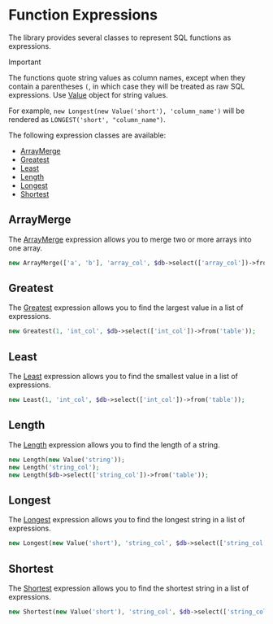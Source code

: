 # Function Expressions

The library provides several classes to represent SQL functions as expressions.

> [!IMPORTANT]
> The functions quote string values as column names, except when they contain a parentheses `(`, in which case they
> will be treated as raw SQL expressions. Use [Value](../../../../src/Expression/Value/Value.php) object for string values.
> 
> For example, `new Longest(new Value('short'), 'column_name')` will be rendered as `LONGEST('short', "column_name")`.

The following expression classes are available:

- [ArrayMerge](#arraymerge)
- [Greatest](#greatest)
- [Least](#least)
- [Length](#length)
- [Longest](#longest)
- [Shortest](#shortest)

## ArrayMerge

The [ArrayMerge](../../../../src/Expression/Function/ArrayMerge.php) expression allows you to merge two or more arrays 
into one array.

```php
new ArrayMerge(['a', 'b'], 'array_col', $db->select(['array_col'])->from('table'));
```

## Greatest
The [Greatest](../../../../src/Expression/Function/Greatest.php) expression allows you to find the largest value 
in a list of expressions.

```php
new Greatest(1, 'int_col', $db->select(['int_col'])->from('table'));
```

## Least
The [Least](../../../../src/Expression/Function/Least.php) expression allows you to find the smallest value 
in a list of expressions.

```php
new Least(1, 'int_col', $db->select(['int_col'])->from('table'));
```

## Length
The [Length](../../../../src/Expression/Function/Length.php) expression allows you to find the length of a string.

```php
new Length(new Value('string'));
new Length('string_col');
new Length($db->select(['string_col'])->from('table'));
```

## Longest
The [Longest](../../../../src/Expression/Function/Longest.php) expression allows you to find the longest string 
in a list of expressions.

```php
new Longest(new Value('short'), 'string_col', $db->select(['string_col'])->from('table'));
```

## Shortest
The [Shortest](../../../../src/Expression/Function/Shortest.php) expression allows you to find the shortest string 
in a list of expressions.

```php
new Shortest(new Value('short'), 'string_col', $db->select(['string_col'])->from('table'));
```
